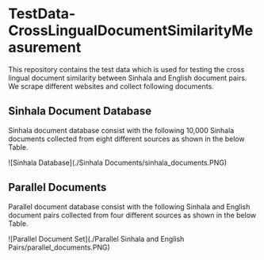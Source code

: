 # TestData-CrossLingualDocumentSimilarityMeasurement
This repository contains the test data which is used for testing the cross lingual document similarity between Sinhala and English document pairs.
We scrape different websites and collect following documents.

## Sinhala Document Database
Sinhala document database consist with the following 10,000 Sinhala documents collected from eight different sources as shown in the below Table.

![Sinhala Database](./Sinhala Documents/sinhala_documents.PNG)

## Parallel Documents
Parallel document database consist with the following Sinhala and English document pairs collected from four different sources as shown in the below Table.

![Parallel Document Set](./Parallel Sinhala and English Pairs/parallel_documents.PNG)
